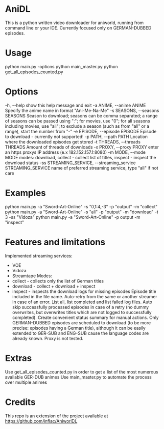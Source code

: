 # AniDL

This is a python written video downloader for aniworld, running from command line or your IDE.
Currently focused only on GERMAN-DUBBED episodes.

# Usage

python main.py -options 
python main_master.py
python get_all_episodes_counted.py

# Options

  -h, --help            show this help message and exit
  -a ANIME, --anime ANIME
                        Specify the anime name in format "Ani-Me-Na-Me"
  -s SEASONS, --seasons SEASONS
                        Season to download; seasons can be comma separated; a range of seasons can be passed using ":"; for movies, use "0"; for all seasons including movies, use "all"; to exclude a season (such as from "all" or a
                        range), start the number from "-"
  -e EPISODE, --episode EPISODE
                        Episode to download - currently not supported!
  -p PATH, --path PATH  Location where the downloaded episodes get stored
  -t THREADS, --threads THREADS
                        Amount of threads of downloads
  -x PROXY, --proxy PROXY
                        enter an https proxys IP address (e.x 182.152.157.1:8080)
  -m MODE, --mode MODE  modes: download, collect - collect list of titles, inspect - inspect the download status
  -ss STREAMING_SERVICE, --streaming_service STREAMING_SERVICE
                        name of preferred streaming service, type "all" if not care

# Examples

python main.py -a "Sword-Art-Online" -s "0,1:4,-3" -p "output" -m "collect"
python main.py -a "Sword-Art-Online" -s "all" -p "output" -m "download" -t 3 -ss "Vidoza"
python main.py -a "Sword-Art-Online" -p output -m "inspect"

# Features and limitations

Implemented streaming services:
* VOE
* Vidoza
* Streamtape
Modes:
* collect - collects only the list of German titles
* download - collect + download + inspect
* inspect - inspects the download logs for missing episodes
Episode title included in the file name.
Auto-retry from the same or another streamer in case of an error.
List all, list completed and list failed log files.
Auto skip successfully processed episodes in case of a retry (no dummy overwrites, but overwrites titles which are not logged to successfully completed).
Create convenient status summary for manual actions.
Only GERMAN-DUBBED episodes are scheduled to download (to be more precise: episodes having a German title), although it can be easily extended to GER-SUB and ENG-SUB cause the language codes are already known.
Proxy is not tested.

# Extras

Use get_all_episodes_counted.py in order to get a list of the most numerous available GER-DUB animes
Use main_master.py to automate the process over multiple animes

# Credits

This repo is an extension of the project available at https://github.com/inflac/AniworlDL
